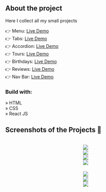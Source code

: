 <h2>About the project</h2>

<p>Here I collect all my small projects</p>
👉 Menu: <a href='https://zakharlobai-menu.vercel.app/' target='_blank' style='margin-top: 20px'>Live Demo</a><br>
👉 Tabs: <a href='https://zakharlobai-tabs.vercel.app/'>Live Demo</a><br>
👉 Accordion: <a href='https://zakharlobai-accordion.vercel.app/'>Live Demo</a><br>
👉 Tours: <a href='https://zakharlobai-tours.vercel.app/'>Live Demo</a><br>
👉 Birthdays: <a href='https://zakharlobai-birthday.vercel.app/' target='_blank'>Live Demo</a><br>
👉 Reviews: <a href='https://zakharlobai-reviews.vercel.app/' target='_blank'>Live Demo</a><br>
👉 Nav Bar: <a href='https://zakharlobai-navbar.vercel.app/' target='_blank'>Live Demo</a><br>

<h3>Build with:</h3>

» HTML<br>
» CSS<br>
» React JS

<h2>Screenshots of the Projects 📸</h2>
<br>

<div align='center'>
<img src='https://github.com/zakhar-lobai/menu/assets/29870526/37f18383-55b2-4256-b913-f6eccad658fd'/>
</div>

<div align='center'>
<img src='https://github.com/zakhar-lobai/projects/assets/29870526/0c8ab831-4b99-4e22-b18a-d2efef5d0233'/>
</div>

<div align='center'>
<img src='https://github.com/zakhar-lobai/accordion/assets/29870526/0e3392a2-6b4c-4e47-82e2-6fed136a7aac'/>
</div>

<div align='center'>
<img src='https://github.com/zakhar-lobai/pojects/assets/29870526/c1e27cd5-36ed-4b0d-919c-f4b62455d96a'/>
</div>

<div align='center' style="margin-top: 20px;">
<img src='https://github.com/zakhar-lobai/pojects/assets/29870526/18f69237-036c-4b79-a2b1-ebeedded846f'/>
</div>

<div align='center'>
<img src='https://github.com/zakhar-lobai/projects/assets/29870526/515d4f6d-1c34-4264-82a2-3c4fb413ca87'/>
</div>

<div align='center'>
<img src='https://github.com/zakhar-lobai/projects/assets/29870526/491c60ac-9cec-4a6a-9e99-cb7ad807df59'/>
</div>
